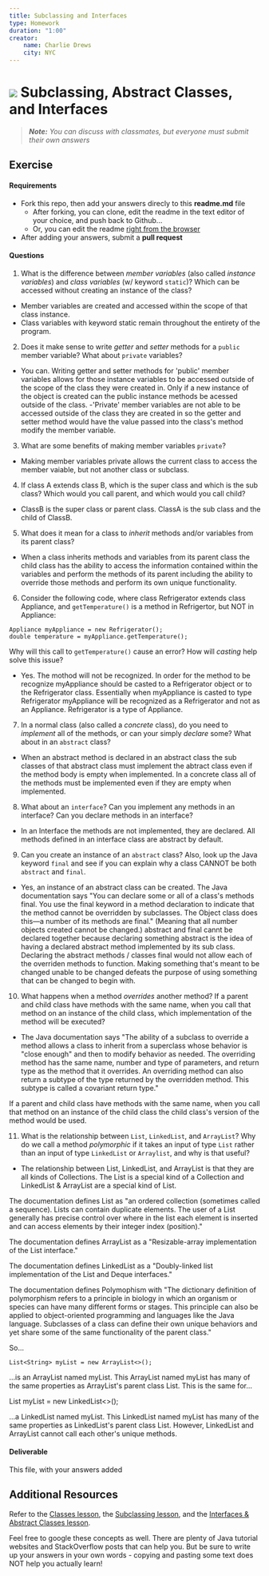 ```yaml
---
title: Subclassing and Interfaces
type: Homework
duration: "1:00"
creator:
    name: Charlie Drews
    city: NYC
---
```


# ![](https://ga-dash.s3.amazonaws.com/production/assets/logo-9f88ae6c9c3871690e33280fcf557f33.png) Subclassing, Abstract Classes, and Interfaces

> ***Note:*** _You can discuss with classmates, but everyone must submit their own answers_

## Exercise

#### Requirements

- Fork this repo, then add your answers direcly to this **readme.md** file
  - After forking, you can clone, edit the readme in the text editor of your choice, and push back to Github...
  - Or, you can edit the readme [right from the browser](https://help.github.com/articles/editing-files-in-your-repository/)
- After adding your answers, submit a **pull request**

#### Questions

1. What is the difference between *member variables* (also called *instance variables*) and *class variables* (w/ keyword `static`)? Which can be accessed without creating an instance of the class?
- Member variables are created and accessed within the scope of that class instance.
- Class variables with keyword static remain throughout the entirety of the program.

2. Does it make sense to write  *getter* and *setter* methods for a `public` member variable? What about `private` variables?
- You can. Writing getter and setter methods for 'public' member variables allows for those instance variables to be accessed outside of the scope of the class they were created in. Only if a new instance of the object is created can the public instance methods be acessed outside of the class. 
-'Private' member variables are not able to be accessed outside of the class they are created in so the getter and setter method would have the value passed into the class's method modify the member variable.

3. What are some benefits of making member variables `private`?
- Making member variables private allows the current class to access the member vaiable, but not another class or subclass. 

4. If class A extends class B, which is the super class and which is the sub class? Which would you call parent, and which would you call child?
- ClassB is the super class or parent class. ClassA is the sub class and the child of ClassB.

5. What does it mean for a class to *inherit* methods and/or variables from its parent class?
- When a class inherits methods and variables from its parent class the child class has the ability to access the information contained within the variables and perform the methods of its parent including the ability to override those methods and perform its own unique functionality.

6. Consider the following code, where class Refrigerator extends class Appliance, and `getTemperature()` is a method in Refrigertor, but NOT in Appliance:
  ```
  Appliance myAppliance = new Refrigerator();
  double temperature = myAppliance.getTemperature();
  ```
  Why will this call to `getTemperature()` cause an error? How will *casting* help solve this issue?
- Yes. The mothod will not be recognized. In order for the method to be recognize myAppliance should be casted to a Refrigerator object or to the Refrigerator class. Essentially when myAppliance is casted to type Refrigerator myAppliance will be recognized as a Refrigerator and not as an Appliance. Refrigerator is a type of Appliance.

7. In a normal class (also called a *concrete* class), do you need to *implement* all of the methods, or can your simply *declare* some? What about in an `abstract` class?
- When an abstract method is declared in an abstract class the sub classes of that abstract class must implement the abtract class even if the method body is empty when implemented. In a concrete class all of the methods must be implemented even if they are empty when implemented.

8. What about an `interface`? Can you implement any methods in an interface? Can you declare methods in an interface?
- In an Interface the methods are not implemented, they are declared. All methods defined in an interface class are abstract by default.

9. Can you create an instance of an `abstract` class? Also, look up the Java keyword `final` and see if you can explain why a class CANNOT be both `abstract` and `final`.
- Yes, an instance of an abstract class can be created. The Java documentation says "You can declare some or all of a class's methods final. You use the final keyword in a method declaration to indicate that the method cannot be overridden by subclasses. The Object class does this—a number of its methods are final." (Meaning that all number objects created cannot be changed.) abstract and final cannt be declared together because declaring something abstract is the idea of having a declared abstract method implemented by its sub class. Declaring the abstract methods / classes final would not allow each of the overriden methods to function. Making something that's meant to be changed unable to be changed defeats the purpose of using something that can be changed to begin with.

10. What happens when a method *overrides* another method? If a parent and child class have methods with the same name, when you call that method on an instance of the child class, which implementation of the method will be executed?
- The Java documentation says "The ability of a subclass to override a method allows a class to inherit from a superclass whose behavior is "close enough" and then to modify behavior as needed. The overriding method has the same name, number and type of parameters, and return type as the method that it overrides. An overriding method can also return a subtype of the type returned by the overridden method. This subtype is called a covariant return type."

If a parent and child class have methods with the same name, when you call that method on an instance of the child class the child class's version of the method would be used.

11. What is the relationship between `List`, `LinkedList`, and `ArrayList`? Why do we call a method *polymorphic* if it takes an input of type `List` rather than an input of type `LinkedList` or `Arraylist`, and why is that useful?
- The relationship between List, LinkedList, and ArrayList is that they are all kinds of Collections. The List is a special kind of a Collection and LinkedList & ArrayList are a special kind of List.

The documentation defines List as "an ordered collection (sometimes called a sequence). Lists can contain duplicate elements. The user of a List generally has precise control over where in the list each element is inserted and can access elements by their integer index (position)."

The documentation defines ArrayList as a "Resizable-array implementation of the List interface."

The documentation defines LinkedList as a "Doubly-linked list implementation of the List and Deque interfaces."

The documentation defines Polymophism with "The dictionary definition of polymorphism refers to a principle in biology in which an organism or species can have many different forms or stages. This principle can also be applied to object-oriented programming and languages like the Java language. Subclasses of a class can define their own unique behaviors and yet share some of the same functionality of the parent class."

So...

	List<String> myList = new ArrayList<>();

...is an ArrayList named myList. This ArrayList named myList has many of the same properties as ArrayList's parent class List. This is the same for...

  List<String> myList = new LinkedList<>();

...a LinkedList named myList. This LinkedList named myList has many of the same properties as LinkedList's parent class List. However, LinkedList and ArrayList cannot call each other's unique methods.

#### Deliverable

This file, with your answers added

## Additional Resources

Refer to the [Classes lesson](https://github.com/ga-adi-nyc/Course-Materials/tree/master/lessons/java-essentials/classes-lesson), the [Subclassing lesson](https://github.com/ga-adi-nyc/Course-Materials/tree/master/lessons/java-essentials/subclasses-lesson), and the [Interfaces & Abstract Classes lesson](https://github.com/ga-adi-nyc/Course-Materials/tree/master/lessons/java-essentials/interfaces-and-abstract-classes-lesson).

Feel free to google these concepts as well. There are plenty of Java tutorial websites and StackOverflow posts that can help you. But be sure to write up your answers in your own words - copying and pasting some text does NOT help you actually learn!
